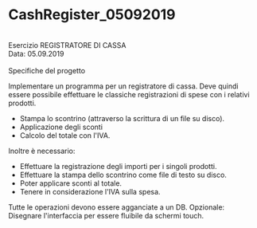 # CashRegister_05092019
<br>
Esercizio REGISTRATORE DI CASSA
<br>
Data: 05.09.2019
<br><br>
Specifiche del progetto

Implementare un programma per un registratore di cassa.
Deve quindi essere possibile effettuare le classiche registrazioni di spese
con i relativi prodotti.

- Stampa lo scontrino (attraverso la scrittura di un file su disco).
- Applicazione degli sconti
- Calcolo del totale con l'IVA.

Inoltre è necessario:

- Effettuare la registrazione degli importi per i singoli prodotti.
- Effettuare la stampa dello scontrino come file di testo su disco.
- Poter applicare sconti al totale.
- Tenere in considerazione l'IVA sulla spesa.

Tutte le operazioni devono essere agganciate a un DB.
Opzionale: Disegnare l'interfaccia per essere fluibile da schermi touch.
